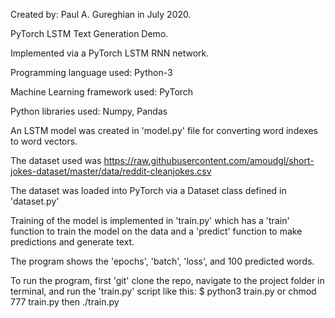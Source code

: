Created by: Paul A. Gureghian in July 2020. 

PyTorch LSTM Text Generation Demo.

Implemented via a PyTorch LSTM RNN network.

Programming language used: Python-3 

Machine Learning framework used: PyTorch

Python libraries used:  Numpy, Pandas

An LSTM model was created in 'model.py' file for converting word indexes to word vectors.

The dataset used was https://raw.githubusercontent.com/amoudgl/short-jokes-dataset/master/data/reddit-cleanjokes.csv

The dataset was loaded into PyTorch via a Dataset class defined in 'dataset.py' 

Training of the model is implemented in 'train.py' which has a 'train' function to train the model on the data
and a 'predict' function to make predictions and generate text.

The program shows the 'epochs', 'batch', 'loss', and 100 predicted words.

To run the program, first 'git' clone the repo, navigate to the project folder in terminal, and run the 'train.py' script like this:  $ python3 train.py  or chmod 777 train.py then ./train.py